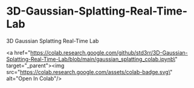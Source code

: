 # 3D-Gaussian-Splatting-Real-Time-Lab
3D Gaussian Splatting Real-Time Lab

<a href=\"https://colab.research.google.com/github/std3rr/3D-Gaussian-Splatting-Real-Time-Lab/blob/main/gaussian_splatting_colab.ipynb\" target=\"_parent\"><img src=\"https://colab.research.google.com/assets/colab-badge.svg\" alt=\"Open In Colab\"/></a>
